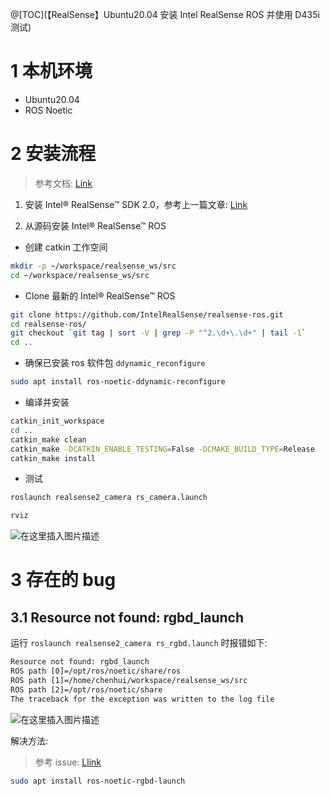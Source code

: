 ﻿@[TOC](【RealSense】Ubuntu20.04 安装 Intel RealSense ROS 并使用 D435i 测试)

# 1 本机环境

- Ubuntu20.04
- ROS Noetic

# 2 安装流程
>参考文档: [Link](https://github.com/IntelRealSense/realsense-ros/tree/ros1-legacy?tab=readme-ov-file#method-2-the-realsense-distribution)

1. 安装 Intel® RealSense™ SDK 2.0，参考上一篇文章: [Link](https://blog.csdn.net/G_C_H/article/details/136907206#t6)

2. 从源码安装 Intel® RealSense™ ROS

- 创建 catkin 工作空间

```bash
mkdir -p ~/workspace/realsense_ws/src
cd ~/workspace/realsense_ws/src
```
- Clone 最新的 Intel® RealSense™ ROS

```bash
git clone https://github.com/IntelRealSense/realsense-ros.git
cd realsense-ros/
git checkout `git tag | sort -V | grep -P "^2.\d+\.\d+" | tail -1`
cd ..
```

- 确保已安装 ros 软件包 `ddynamic_reconfigure`

```bash
sudo apt install ros-noetic-ddynamic-reconfigure
```

- 编译并安装
```bash
catkin_init_workspace
cd ..
catkin_make clean
catkin_make -DCATKIN_ENABLE_TESTING=False -DCMAKE_BUILD_TYPE=Release
catkin_make install
```

- 测试

```bash
roslaunch realsense2_camera rs_camera.launch
```
```bash
rviz
```

![在这里插入图片描述](https://i-blog.csdnimg.cn/blog_migrate/935fe75c8d6620c059d58391c5c98f3c.png#pic_center)


# 3 存在的 bug

## 3.1 Resource not found: rgbd_launch

运行 `roslaunch realsense2_camera rs_rgbd.launch` 时报错如下:

```txt
Resource not found: rgbd_launch
ROS path [0]=/opt/ros/noetic/share/ros
ROS path [1]=/home/chenhui/workspace/realsense_ws/src
ROS path [2]=/opt/ros/noetic/share
The traceback for the exception was written to the log file
```

![在这里插入图片描述](https://i-blog.csdnimg.cn/blog_migrate/6aba9cb587833ecbcafe92c1b5e5cfd2.png#pic_center)

解决方法:

>参考 issue: [Llink](https://github.com/IntelRealSense/realsense-ros/issues/1824#issuecomment-831789235)

```bash
sudo apt install ros-noetic-rgbd-launch
```

